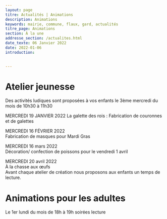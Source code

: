```yaml
---
layout: page
titre: Actualités | Animations
description: Animations
keywords: mairie, commune, flaux, gard, actualités
titre_page: Animations
section: À la une
addresse_section: /actualites.html
date_texte: 06 Janvier 2022
date: 2022-01-06
introduction: 

  
---
```


# Atelier jeunesse <br>
Des activités ludiques sont proposées à vos enfants le 3ème mercredi du mois de 10h30 à 11h30<br>

MERCREDI 19 JANVIER 2022 La galette des rois : Fabrication de couronnes et de galettes<br>

MERCREDI 16 FÉVRIER 2022<br>
Fabrication de masques pour Mardi Gras<br>

MERCREDI 16 mars 2022<br>
Décoration/ confection de poissons pour le vendredi 1 avril<br>

MERCREDI 20 avril 2022<br>
À la chasse aux œufs<br>
Avant chaque atelier de création nous proposons aux enfants un temps de lecture.<br>


# Animations pour les adultes<br>
Le 1er lundi du mois de 18h à 19h soirées lecture<br>


